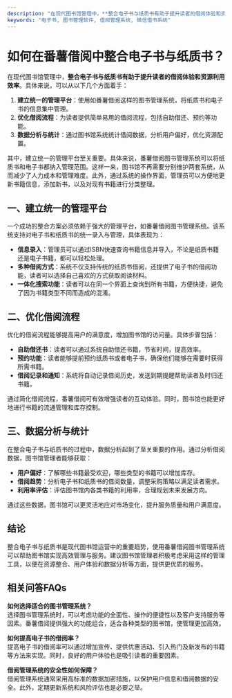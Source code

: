 ```yaml
---
description: "在现代图书馆管理中，**整合电子书与纸质书有助于提升读者的借阅体验和资源利用效率**。具体来说，可以从以下几个方面着手："
keywords: "电子书, 图书管理软件, 借阅管理系统, 微信借书系统"
---
```

# 如何在番薯借阅中整合电子书与纸质书？

在现代图书馆管理中，**整合电子书与纸质书有助于提升读者的借阅体验和资源利用效率**。具体来说，可以从以下几个方面着手：

1. **建立统一的管理平台**：使用如番薯借阅这样的图书管理系统，将纸质书和电子书的信息集中管理。
2. **优化借阅流程**：为读者提供简单易用的借阅流程，包括自助借还、预约等功能。
3. **数据分析与统计**：通过图书馆系统统计借阅数据，分析用户偏好，优化资源配置。

其中，建立统一的管理平台至关重要。具体来说，番薯借阅图书管理系统可以将纸质书和电子书都纳入管理范围。这样一来，图书馆不再需要分别维护两套系统，从而减少了人力成本和管理难度。此外，通过系统的操作界面，管理员可以方便地更新书籍信息，添加新书，以及对现有书籍进行分类整理。

## **一、建立统一的管理平台**

一个成功的整合方案必须依赖于强大的管理平台，如番薯借阅图书管理系统。该系统支持对电子书和纸质书的统一录入与管理，具体表现为：

- **信息录入**：管理员可以通过ISBN快速查询书籍信息并导入，不论是纸质书籍还是电子书籍，都可以轻松处理。
- **多种借阅方式**：系统不仅支持传统的纸质书借阅，还提供了电子书的借阅功能，读者可以选择自己喜欢的方式获取阅读材料。
- **一体化搜索功能**：读者可以在同一个界面上查询到所有书籍，方便快捷，避免了因为书籍类型不同而造成的混淆。

## **二、优化借阅流程**

优化的借阅流程能够提高用户的满意度，增加图书馆的访问量。具体步骤包括：

- **自助借还书**：读者可以通过系统自助借还书籍，节省时间，提高效率。
- **预约功能**：读者能够提前预约纸质书或者电子书，确保他们能够在需要时获得所需书籍。
- **借阅记录和通知**：系统将自动记录借阅历史，发送到期提醒帮助读者及时归还书籍。

通过简化借阅流程，番薯借阅可有效增强读者的互动体验。同时，图书馆也能更好地进行书籍的流通管理和库存控制。

## **三、数据分析与统计**

在整合电子书与纸质书的过程中，数据分析起到了至关重要的作用。通过分析借阅数据，图书馆管理者能够获取：

- **用户偏好**：了解哪些书籍最受欢迎，哪些类型的书籍可以增加库存。
- **借阅趋势**：分析电子书和纸质书的借阅数量，调整采购策略以满足读者需求。
- **利用率评估**：评估图书馆内各类书籍的利用率，合理规划未来发展方向。

通过这些数据，图书馆可以更灵活地应对市场变化，提升服务质量和用户满意度。

## **结论**

整合电子书与纸质书是现代图书馆运营中的重要趋势，使用番薯借阅图书管理系统可以帮助图书馆实现高效管理与服务。建议图书馆管理者积极考虑采用这样的管理工具，以便在资源整合、用户体验和数据分析等方面，提供更优质的服务。

## 相关问答FAQs

**如何选择适合的图书管理系统？**  
选择图书管理系统时，可以考虑功能的全面性、操作的便捷性以及客户支持服务等因素。番薯借阅提供强大的功能组合，适合各种类型的图书馆，使管理更加高效。

**如何提高电子书的借阅率？**  
提高电子书的借阅率可以通过增加宣传、提供优惠活动、引入热门及新发布的书籍等方法来实现。同时，良好的用户体验也是吸引读者的重要因素。

**借阅管理系统的安全性如何保障？**  
借阅管理系统通常采用高标准的数据加密措施，以保护用户信息和借阅数据的安全。此外，定期更新系统和风险评估也是必要之举。
